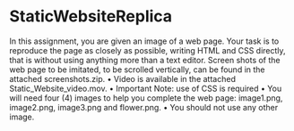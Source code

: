 # StaticWebsiteReplica

In this assignment, you are given an image of a web page. Your task is to reproduce the page as closely as possible, writing HTML and CSS directly, that is without using anything more than a text editor. Screen shots of the web page to be imitated, to be scrolled vertically, can be found in the attached screenshots.zip.
• Video is available in the attached Static_Website_video.mov.
• Important Note: use of CSS is required
• You will need four (4) images to help you complete the web page: image1.png, image2.png, image3.png and flower.png.
• You should not use any other image.
